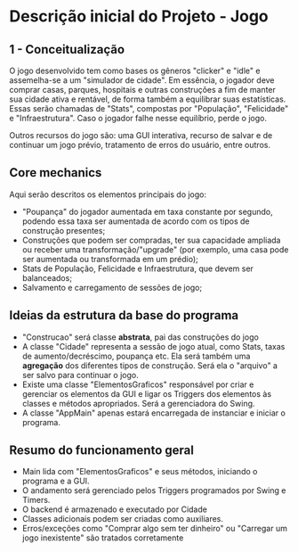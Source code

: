# Descrição inicial do Projeto - Jogo
## 1 - Conceitualização
O jogo desenvolvido tem como bases os gêneros "clicker" e "idle" e assemelha-se a um "simulador de cidade". Em essência, o jogador deve comprar casas, parques, hospitais e outras construções a fim de manter sua cidade ativa e rentável, de forma também a equilibrar suas estatísticas. Essas serão chamadas de "Stats", compostas por "População", "Felicidade" e "Infraestrutura". Caso o jogador falhe nesse equilíbrio, perde o jogo.

Outros recursos do jogo são: uma GUI interativa, recurso de salvar e de continuar um jogo prévio, tratamento de erros do usuário, entre outros.


## Core mechanics

Aqui serão descritos os elementos principais do jogo:
- "Poupança" do jogador aumentada em taxa constante por segundo, podendo essa taxa ser aumentada de acordo com os tipos de construção presentes;
- Construções que podem ser compradas, ter sua capacidade ampliada ou receber uma transformação/"upgrade" (por exemplo, uma casa pode ser aumentada ou transformada em um prédio);
- Stats de População, Felicidade e Infraestrutura, que devem ser balanceados;
- Salvamento e carregamento de sessões de jogo;

## Ideias da estrutura da base do programa

- "Construcao" será classe **abstrata**, pai das construções do jogo
- A classe "Cidade" representa a sessão de jogo atual, como Stats, taxas de aumento/decréscimo, poupança etc. Ela será também uma **agregação** dos diferentes tipos de construção. Será ela o "arquivo" a ser salvo para continuar o jogo.
- Existe uma classe "ElementosGraficos" responsável por criar e gerenciar os elementos da GUI e ligar os Triggers dos elementos às classes e métodos apropriados. Será a gerenciadora do Swing.
- A classe "AppMain" apenas estará encarregada de instanciar e iniciar o programa.

## Resumo do funcionamento geral
- Main lida com "ElementosGraficos" e seus métodos, iniciando o programa e a GUI.
- O andamento será gerenciado pelos Triggers programados por Swing e Timers.
- O backend é armazenado e executado por Cidade
- Classes adicionais podem ser criadas como auxiliares.
- Erros/exceções como "Comprar algo sem ter dinheiro" ou "Carregar um jogo inexistente" são tratados corretamente